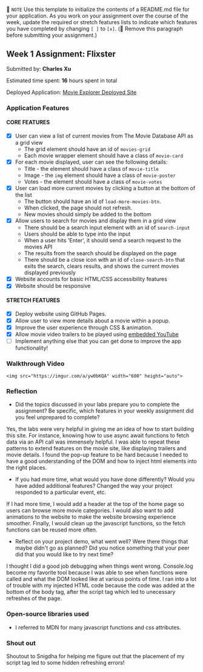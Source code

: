 📝 `NOTE` Use this template to initialize the contents of a README.md file for your application. As you work on your assignment over the course of the week, update the required or stretch features lists to indicate which features you have completed by changing `[ ]` to `[x]`. (🚫 Remove this paragraph before submitting your assignment.)

## Week 1 Assignment: Flixster

Submitted by: **Charles Xu**

Estimated time spent: **16** hours spent in total

Deployed Application: [Movie Explorer Deployed Site](https://charlesxu27.github.io/Movie_Explorer/)

### Application Features

#### CORE FEATURES

- [x] User can view a list of current movies from The Movie Database API as a grid view
  - The grid element should have an id of `movies-grid`
  - Each movie wrapper element should have a class of `movie-card`
- [x] For each movie displayed, user can see the following details:
  - Title - the element should have a class of `movie-title`
  - Image - the `img` element should have a class of `movie-poster`
  - Votes - the element should have a class of `movie-votes`
- [x] User can load more current movies by clicking a button at the bottom of the list
  - The button should have an id of `load-more-movies-btn`.
  - When clicked, the page should not refresh.
  - New movies should simply be added to the bottom
- [x] Allow users to search for movies and display them in a grid view
  - There should be a search input element with an id of `search-input`
  - Users should be able to type into the input
  - When a user hits 'Enter', it should send a search request to the movies API
  - The results from the search should be displayed on the page
  - There should be a close icon with an id of `close-search-btn` that exits the search, clears results, and shows the current movies displayed previously
- [x] Website accounts for basic HTML/CSS accessibility features
- [x] Website should be responsive

#### STRETCH FEATURES

- [x] Deploy website using GitHub Pages. 
- [x] Allow user to view more details about a movie within a popup.
- [x] Improve the user experience through CSS & animation.
- [x] Allow movie video trailers to be played using [embedded YouTube](https://support.google.com/youtube/answer/171780?hl=en)
- [ ] Implement anything else that you can get done to improve the app functionality!

### Walkthrough Video

`<img src="https://imgur.com/a/yw0bKQA" width="600" height="auto">`

### Reflection

* Did the topics discussed in your labs prepare you to complete the assignment? Be specific, which features in your weekly assignment did you feel unprepared to complete?

Yes, the labs were very helpful in giving me an idea of how to start building this site. For instance, knowing how to use async await functions to fetch data via an API call was immensely helpful. I was able to repeat these patterns to extend features on the movie site, like displaying trailers and movie details. I found the pop-up feature to be hard because I needed to have a good understanding of the DOM and how to inject html elements into the right places.

* If you had more time, what would you have done differently? Would you have added additional features? Changed the way your project responded to a particular event, etc.
  
If I had more time, I would add a header at the top of the home page so users can browse more movie categories. I would also want to add animations to the website to make the website browsing experience smoother. Finally, I would clean up the javascript functions, so the fetch functions can be reused more often.

* Reflect on your project demo, what went well? Were there things that maybe didn't go as planned? Did you notice something that your peer did that you would like to try next time?

I thought I did a good job debugging when things went wrong. Console.log become my favorite tool because I was able to see when functions were called and what the DOM looked like at various points of time. I ran into a lot of trouble with my injected HTML code because the code was added at the bottom of the body tag, after the script tag which led to unecessary refreshes of the page.


### Open-source libraries used

- I referred to MDN for many javascript functions and css attributes.

### Shout out

Shoutout to Snigdha for helping me figure out that the placement of my script tag led to some hidden refreshing errors!
